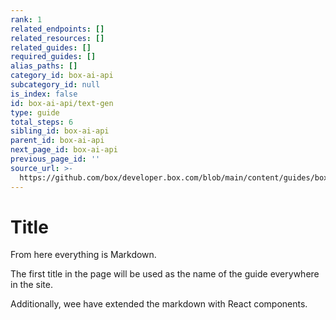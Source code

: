 ```yaml
---
rank: 1
related_endpoints: []
related_resources: []
related_guides: []
required_guides: []
alias_paths: []
category_id: box-ai-api
subcategory_id: null
is_index: false
id: box-ai-api/text-gen
type: guide
total_steps: 6
sibling_id: box-ai-api
parent_id: box-ai-api
next_page_id: box-ai-api
previous_page_id: ''
source_url: >-
  https://github.com/box/developer.box.com/blob/main/content/guides/box-ai-api/text-gen.md
---
```

# Title

From here everything is Markdown.

The first title in the page will be used as the name of the guide everywhere in
the site.

Additionally, wee have extended the markdown with React components.